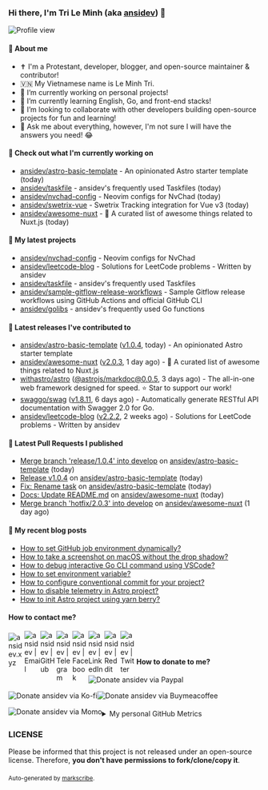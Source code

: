 ### Hi there, I'm Tri Le Minh (aka [ansidev][website]) 👋

<img src="https://komarev.com/ghpvc/?username=ansidev" alt="Profile view" />

#### 📕 About me

- ✝️ I'm a Protestant, developer, blogger, and open-source maintainer & contributor!
- 🇻🇳 My Vietnamese name is Le Minh Tri.
- 🔭 I’m currently working on personal projects!
- 🌱 I’m currently learning English, Go, and front-end stacks!
- 👯 I’m looking to collaborate with other developers building open-source projects for fun and learning!
- 💬 Ask me about everything, however, I'm not sure I will have the answers you need! 😂

#### 👷 Check out what I'm currently working on

- [ansidev/astro-basic-template](https://github.com/ansidev/astro-basic-template) - An opinionated Astro starter template (today)
- [ansidev/taskfile](https://github.com/ansidev/taskfile) - ansidev's frequently used Taskfiles (today)
- [ansidev/nvchad-config](https://github.com/ansidev/nvchad-config) - Neovim configs for NvChad (today)
- [ansidev/swetrix-vue](https://github.com/ansidev/swetrix-vue) - Swetrix Tracking integration for Vue v3 (today)
- [ansidev/awesome-nuxt](https://github.com/ansidev/awesome-nuxt) - 🎉 A curated list of awesome things related to Nuxt.js (today)

#### 🌱 My latest projects

- [ansidev/nvchad-config](https://github.com/ansidev/nvchad-config) - Neovim configs for NvChad
- [ansidev/leetcode-blog](https://github.com/ansidev/leetcode-blog) - Solutions for LeetCode problems - Written by ansidev
- [ansidev/taskfile](https://github.com/ansidev/taskfile) - ansidev's frequently used Taskfiles
- [ansidev/sample-gitflow-release-workflows](https://github.com/ansidev/sample-gitflow-release-workflows) - Sample Gitflow release workflows using GitHub Actions and official GitHub CLI
- [ansidev/golibs](https://github.com/ansidev/golibs) - ansidev's frequently used Go functions

#### 🔭 Latest releases I've contributed to

- [ansidev/astro-basic-template](https://github.com/ansidev/astro-basic-template) ([v1.0.4](https://github.com/ansidev/astro-basic-template/releases/tag/v1.0.4), today) - An opinionated Astro starter template
- [ansidev/awesome-nuxt](https://github.com/ansidev/awesome-nuxt) ([v2.0.3](https://github.com/ansidev/awesome-nuxt/releases/tag/v2.0.3), 1 day ago) - 🎉 A curated list of awesome things related to Nuxt.js
- [withastro/astro](https://github.com/withastro/astro) ([@astrojs/markdoc@0.0.5](https://github.com/withastro/astro/releases/tag/%40astrojs/markdoc%400.0.5), 3 days ago) - The all-in-one web framework designed for speed. ⭐️ Star to support our work!
- [swaggo/swag](https://github.com/swaggo/swag) ([v1.8.11](https://github.com/swaggo/swag/releases/tag/v1.8.11), 6 days ago) - Automatically generate RESTful API documentation with Swagger 2.0 for Go.
- [ansidev/leetcode-blog](https://github.com/ansidev/leetcode-blog) ([v2.2.2](https://github.com/ansidev/leetcode-blog/releases/tag/v2.2.2), 2 weeks ago) - Solutions for LeetCode problems - Written by ansidev

#### 🔨 Latest Pull Requests I published

- [Merge branch 'release/1.0.4' into develop](https://github.com/ansidev/astro-basic-template/pull/113) on [ansidev/astro-basic-template](https://github.com/ansidev/astro-basic-template) (today)
- [Release v1.0.4](https://github.com/ansidev/astro-basic-template/pull/112) on [ansidev/astro-basic-template](https://github.com/ansidev/astro-basic-template) (today)
- [Fix: Rename task](https://github.com/ansidev/astro-basic-template/pull/111) on [ansidev/astro-basic-template](https://github.com/ansidev/astro-basic-template) (today)
- [Docs: Update README.md](https://github.com/ansidev/awesome-nuxt/pull/121) on [ansidev/awesome-nuxt](https://github.com/ansidev/awesome-nuxt) (today)
- [Merge branch 'hotfix/2.0.3' into develop](https://github.com/ansidev/awesome-nuxt/pull/120) on [ansidev/awesome-nuxt](https://github.com/ansidev/awesome-nuxt) (1 day ago)

#### 📜 My recent blog posts

<!-- BLOG-POST-LIST:START -->
- [How to set GitHub job environment dynamically?](https://ansidev.xyz/posts/2023-02-28-how-to-set-github-job-environment-dynamically)
- [How to take a screenshot on macOS without the drop shadow?](https://ansidev.xyz/posts/2023-02-17-how-to-take-a-screenshot-on-macos-without-the-drop-shadow)
- [How to debug interactive Go CLI command using VSCode?](https://ansidev.xyz/posts/2023-01-25-how-to-debug-interactive-go-cli-command-using-vscode)
- [How to set environment variable?](https://ansidev.xyz/posts/2023-02-02-how-to-set-environment-variable)
- [How to configure conventional commit for your project?](https://ansidev.xyz/posts/2022-12-31-how-to-configure-conventional-commit-for-your-project)
- [How to disable telemetry in Astro project?](https://ansidev.xyz/posts/2022-12-31-how-to-disable-astro-telemetry)
- [How to init Astro project using yarn berry?](https://ansidev.xyz/posts/2022-12-20-how-to-init-astro-project-using-yarn-berry)
<!-- BLOG-POST-LIST:END -->

#### How to contact me?

[<img align="left" width="32px" src="https://ansidev.xyz/pwa-192x192.png"                alt="ansidev.xyz" style="padding-top: 4px;" />][website]
<a href="mailto:ansidev@gmail.com">
 <img align="left" width="32px" src="https://img.icons8.com/fluency/32/gmail-new.png"    alt="ansidev | Email" />
</a>
[<img align="left" width="32px" src="https://img.icons8.com/fluency/32/github.png"       alt="ansidev | GitHub" />][github]
[<img align="left" width="32px" src="https://img.icons8.com/fluency/32/telegram-app.svg" alt="ansidev | Telegram" />][telegram]
[<img align="left" width="32px" src="https://img.icons8.com/fluency/32/facebook.svg"     alt="ansidev | Facebook" />][facebook]
[<img align="left" width="32px" src="https://img.icons8.com/fluency/32/linkedin.svg"     alt="ansidev | LinkedIn" />][linkedin]
[<img align="left" width="32px" src="https://img.icons8.com/fluency/32/reddit.svg"       alt="ansidev | Reddit" />][reddit]
[<img align="left" width="32px" src="https://img.icons8.com/fluency/32/twitter.svg"      alt="ansidev | Twitter" />][twitter]

<br/>
<br/>

#### How to donate to me?

[<img align="left" height="32px" src="https://www.paypalobjects.com/paypal-ui/logos/svg/paypal-color.svg"  alt="Donate ansidev via Paypal" />][paypal]
[<img align="left" height="32px" src="https://storage.ko-fi.com/cdn/brandasset/kofi_bg_tag_white.png"      alt="Donate ansidev via  Ko-fi" />][kofi]
[<img align="left" height="32px" src="https://cdn.buymeacoffee.com/buttons/v2/default-yellow.png"          alt="Donate ansidev via Buymeacoffee" />][buymeacoffee]
[<img align="left" height="32px" src="https://ansidev.xyz/imgs/momo_icon_rectangle_pinkbg_RGB.png"         alt="Donate ansidev via Momo" />][momo]

<br/>
<br/>

[website]: https://ansidev.xyz/?utm_source=github&utm_medium=readme
[email]: ansidev@gmail.com
[github]: https://github.com/ansidev
[facebook]: https://facebook.com/leminhtri.py
[telegram]: https://t.me/ansidev
[twitter]: https://twitter.com/ansidev
[linkedin]: https://linkedin.com/in/tri-le-minh-1b05bb51/
[reddit]: https://reddit.com/u/ansidev
[paypal]: https://paypal.me/ansidev
[kofi]: https://ko-fi.com/ansidev
[buymeacoffee]: https://buymeacoffee.com/ansidev
[momo]: https://me.momo.vn/ansidev

<br/>
<br/>

<details>
  <summary>My personal GitHub Metrics</summary>
  <br/>
  <img src="./github_metrics_01.svg" />
  <img src="./github_metrics_02.svg" />
</details>

### LICENSE

Please be informed that this project is not released under an open-source license. Therefore, **you don't have permissions to fork/clone/copy it**.

<sub>Auto-generated by [markscribe](https://github.com/muesli/markscribe).</sub>
